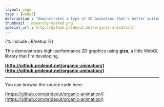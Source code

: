 ```yaml
---
layout: page
tags : [webgl]
description : "Demonstrates a type of 2D animation that's better suited to WebGL than Canvas 2D."
thumbnail : Monarchy-masked.png
special_url : http://github.prideout.net/organic-animation/
---
```

{% include JB/setup %}

This demonstrates high-performance 2D graphics using **giza**, a little WebGL library that I'm developing.

**[http://github.prideout.net/organic-animation/](http://github.prideout.net/organic-animation/)**

---

You can browse the source code here:

[https://github.com/prideout/organic-animation/](https://github.com/prideout/organic-animation/)
